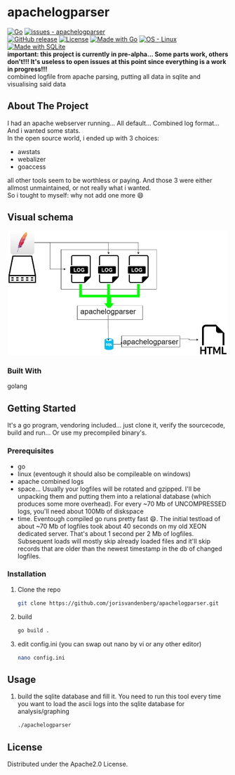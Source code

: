 # apachelogparser

[![Go](https://github.com/jorisvandenberg/apachelogparser/actions/workflows/go.yml/badge.svg)](https://github.com/jorisvandenberg/apachelogparser/actions/workflows/go.yml) [![issues - apachelogparser](https://img.shields.io/github/issues/jorisvandenberg/apachelogparser)](https://github.com/jorisvandenberg/apachelogparser/issues)  
[![GitHub release](https://img.shields.io/github/release/jorisvandenberg/apachelogparser?include_prereleases=&sort=semver&color=blue)](https://github.com/jorisvandenberg/apachelogparser/releases/) [![License](https://img.shields.io/badge/License-apache2.0-blue)](#license) [![Made with Go](https://img.shields.io/badge/Go-1-blue?logo=go&logoColor=white)](https://golang.org "Go to Go homepage") [![OS - Linux](https://img.shields.io/badge/OS-Linux-blue?logo=linux&logoColor=white)](https://www.linux.org/ "Go to Linux homepage") [![Made with SQLite](https://img.shields.io/badge/SQLite-3-blue?logo=sqlite&logoColor=white)](https://www.sqlite.org/index.html "Go to SQLite homepage")  
**important: this project is currently in pre-alpha... Some parts work, others don't!!! It's useless to open issues at this point since everything is a work in progress!!!**  
combined logfile from apache parsing, putting all data in sqlite and visualising said data

## About The Project

I had an apache webserver running... All default... Combined log format... And i wanted some stats.  
In the open source world, i ended up with 3 choices:  

* awstats
* webalizer
* goaccess

all other tools seem to be worthless or paying. And those 3 were either allmost unmaintained, or not really what i wanted.  
So i tought to myself: why not add one more :smile:

## Visual schema

![visual schema of data flow](apachelogfileparser.jpg "visual schema of data flow")

### Built With

golang

## Getting Started

It's a go program, vendoring included... just clone it, verify the sourcecode, build and run... Or use my precompiled binary's.

### Prerequisites

* go
* linux (eventough it should also be compileable on windows)
* apache combined logs
* space... Usually your logfiles will be rotated and gzipped. I'll be unpacking them and putting them into a relational database (which produces some more overhead). For every ~70 Mb of UNCOMPRESSED logs, you'll need about 100Mb of diskspace
* time. Eventough compiled go runs pretty fast :smile:. The initial testload of about ~70 Mb of logfiles took about 40 seconds on my old XEON dedicated server. That's about 1 second per 2 Mb of logfiles. Subsequent loads will mostly skip already loaded files and it'll skip records that are older than the newest timestamp in the db of changed logfiles.

### Installation

1. Clone the repo

   ```sh
   git clone https://github.com/jorisvandenberg/apachelogparser.git
   ```

1. build

   ```sh
   go build .
   ```

2. edit config.ini (you can swap out nano by vi or any other editor)

   ```sh
   nano config.ini
   ```

## Usage

1. build the sqlite database and fill it. You need to run this tool every time you want to load the ascii logs into the sqlite database for analysis/graphing

   ```sh
   ./apachelogparser
   ```

## License

Distributed under the Apache2.0 License.
